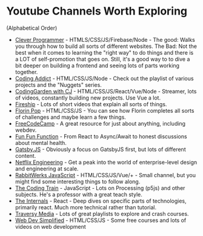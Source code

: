 # Youtube Channels Worth Exploring
(Alphabetical Order)
* [Clever Programmer](https://www.youtube.com/c/CleverProgrammer) - HTMLS/CSS/JS/Firebase/Node - The good: Walks you through how to build all sorts of different websites. The Bad: Not the best when it comes to learning the "right way" to do things and there is a LOT of self-promotion that goes on. Still, it's a good way to to dive a bit deeper on building a frontend and seeing lots of parts working together.
* [Coding Addict](https://www.youtube.com/c/CodingAddict/) - HTML/CSS/JS/Node - Check out the playlist of various projects and the "Nuggets" series.
* [CodingGarden with CJ](https://www.youtube.com/c/CodingGarden) - HTML/CSS/JS/React/Vue/Node - Streamer, lots of videos, constantly building new projects. Use Vue a lot.
* [Fireship](https://www.youtube.com/c/Fireship/) - Lots of short videos that explain all sorts of things.
* [Florin Pop](https://www.youtube.com/c/FlorinPop/) - HTML/CSS/JS - You can see how Florin completes all sorts of challenges and maybe learn a few things.
* [FreeCodeCamp](https://www.youtube.com/c/Freecodecamp/) - A great resource for just about anything, including webdev.
* [Fun Fun Function](https://www.youtube.com/c/funfunfunction) - From React to Async/Await to honest discussions about mental health.
* [Gatsby.JS](https://www.youtube.com/c/Gatsbyjs) - Obviously a focus on GatsbyJS first, but lots of different content.
* [Netflix Engineering](https://www.youtube.com/c/NetflixEngineering) - Get a peak into the world of enterprise-level design and engineering at scale.
* [RabbitWerks JavaScript](https://www.youtube.com/c/RabbitWerksJavaScript) - HTML/CSS/JS/Vue/+ - Small channel, but you might find some interesting things to follow along.
* [The Coding Train](https://www.youtube.com/c/TheCodingTrain/) - JavaScript - Lots on Processing (p5js) and other subjects. He's a professor with a great teach style.
* [The Internals](https://www.youtube.com/channel/UCbZKTtt6Pt5xPoc5-D2di3w) - React - Deep dives on specific parts of technologies, primarily react. Much more technical rather than tutorial.
* [Traversy Media](https://www.youtube.com/c/TraversyMedia) - Lots of great playlists to explore and crash courses.
* [Web Dev Simplified](https://www.youtube.com/c/WebDevSimplified) - HTML/CSS/JS - Some free courses and lots of videos on web development
